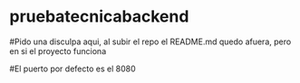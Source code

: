 # pruebatecnicabackend

#Pido una disculpa aqui, al subir el repo el README.md quedo afuera, pero en si el proyecto funciona

#El puerto por defecto es el 8080

